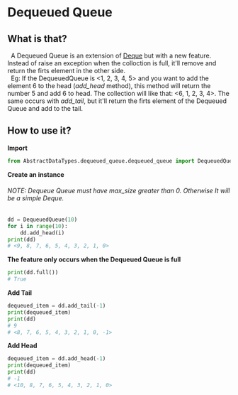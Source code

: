 # Dequeued Queue

## What is that?
&nbsp; A Dequeued Queue is an extension of [Deque](https://github.com/senavs/AbstractDataTypes/tree/master/deque) but with a new feature.
Instead of raise an exception when the colloction is full, it'll remove and return the firts element in the other side.  
&nbsp; Eg: If the DequeuedQueue is <1, 2, 3, 4, 5> and you want to add the element 6 to the head (*add_head* method), this method will return the number 5 and add 6 to head. The collection will like that: <6, 1, 2, 3, 4>. The same occurs with *add_tail*, but it'll return the firts element of the Dequeued Queue and add to the tail.

## How to use it?
**Import**
``` python
from AbstractDataTypes.dequeued_queue.dequeued_queue import DequeuedQueue
```

**Create an instance**
###### NOTE: Dequeue Queue must have max_size greater than 0. Otherwise It will be a simple Deque.
``` python
dd = DequeuedQueue(10)
for i in range(10):
    dd.add_head(i)
print(dd)
# <9, 8, 7, 6, 5, 4, 3, 2, 1, 0>
```

**The feature only occurs when the Dequeued Queue is full**
``` python
print(dd.full())
# True
```

**Add Tail**
``` python
dequeued_item = dd.add_tail(-1)
print(dequeued_item)
print(dd)
# 9
# <8, 7, 6, 5, 4, 3, 2, 1, 0, -1>
``` 

**Add Head**
``` python
dequeued_item = dd.add_head(-1)
print(dequeued_item)
print(dd)
# -1
# <10, 8, 7, 6, 5, 4, 3, 2, 1, 0>
``` 
